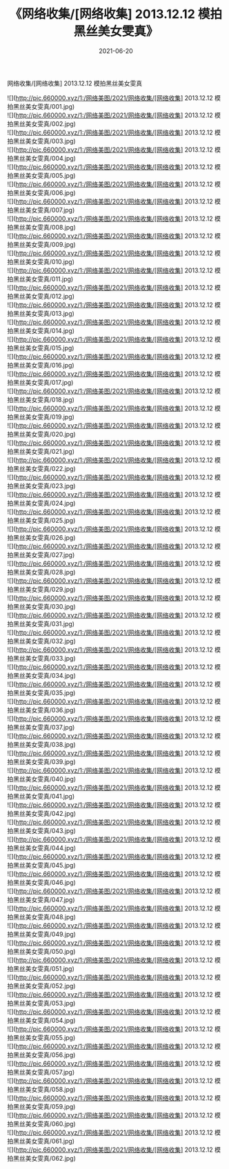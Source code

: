﻿---
layout: post
title:  《网络收集/[网络收集] 2013.12.12 模拍黑丝美女雯真》
date:   2021-06-20
img: http://pic.660000.xyz/1:/网络美图/2021/网络收集/[网络收集] 2013.12.12 模拍黑丝美女雯真/000.jpg
categories: [美女, 清纯, 唯美]
---

网络收集/[网络收集] 2013.12.12 模拍黑丝美女雯真

 ![](http://pic.660000.xyz/1:/网络美图/2021/网络收集/[网络收集] 2013.12.12 模拍黑丝美女雯真/001.jpg) <br>![](http://pic.660000.xyz/1:/网络美图/2021/网络收集/[网络收集] 2013.12.12 模拍黑丝美女雯真/002.jpg) <br>![](http://pic.660000.xyz/1:/网络美图/2021/网络收集/[网络收集] 2013.12.12 模拍黑丝美女雯真/003.jpg) <br>![](http://pic.660000.xyz/1:/网络美图/2021/网络收集/[网络收集] 2013.12.12 模拍黑丝美女雯真/004.jpg) <br>![](http://pic.660000.xyz/1:/网络美图/2021/网络收集/[网络收集] 2013.12.12 模拍黑丝美女雯真/005.jpg) <br>![](http://pic.660000.xyz/1:/网络美图/2021/网络收集/[网络收集] 2013.12.12 模拍黑丝美女雯真/006.jpg) <br>![](http://pic.660000.xyz/1:/网络美图/2021/网络收集/[网络收集] 2013.12.12 模拍黑丝美女雯真/007.jpg) <br>![](http://pic.660000.xyz/1:/网络美图/2021/网络收集/[网络收集] 2013.12.12 模拍黑丝美女雯真/008.jpg) <br>![](http://pic.660000.xyz/1:/网络美图/2021/网络收集/[网络收集] 2013.12.12 模拍黑丝美女雯真/009.jpg) <br>![](http://pic.660000.xyz/1:/网络美图/2021/网络收集/[网络收集] 2013.12.12 模拍黑丝美女雯真/010.jpg) <br>![](http://pic.660000.xyz/1:/网络美图/2021/网络收集/[网络收集] 2013.12.12 模拍黑丝美女雯真/011.jpg) <br>![](http://pic.660000.xyz/1:/网络美图/2021/网络收集/[网络收集] 2013.12.12 模拍黑丝美女雯真/012.jpg) <br>![](http://pic.660000.xyz/1:/网络美图/2021/网络收集/[网络收集] 2013.12.12 模拍黑丝美女雯真/013.jpg) <br>![](http://pic.660000.xyz/1:/网络美图/2021/网络收集/[网络收集] 2013.12.12 模拍黑丝美女雯真/014.jpg) <br>![](http://pic.660000.xyz/1:/网络美图/2021/网络收集/[网络收集] 2013.12.12 模拍黑丝美女雯真/015.jpg) <br>![](http://pic.660000.xyz/1:/网络美图/2021/网络收集/[网络收集] 2013.12.12 模拍黑丝美女雯真/016.jpg) <br>![](http://pic.660000.xyz/1:/网络美图/2021/网络收集/[网络收集] 2013.12.12 模拍黑丝美女雯真/017.jpg) <br>![](http://pic.660000.xyz/1:/网络美图/2021/网络收集/[网络收集] 2013.12.12 模拍黑丝美女雯真/018.jpg) <br>![](http://pic.660000.xyz/1:/网络美图/2021/网络收集/[网络收集] 2013.12.12 模拍黑丝美女雯真/019.jpg) <br>![](http://pic.660000.xyz/1:/网络美图/2021/网络收集/[网络收集] 2013.12.12 模拍黑丝美女雯真/020.jpg) <br>![](http://pic.660000.xyz/1:/网络美图/2021/网络收集/[网络收集] 2013.12.12 模拍黑丝美女雯真/021.jpg) <br>![](http://pic.660000.xyz/1:/网络美图/2021/网络收集/[网络收集] 2013.12.12 模拍黑丝美女雯真/022.jpg) <br>![](http://pic.660000.xyz/1:/网络美图/2021/网络收集/[网络收集] 2013.12.12 模拍黑丝美女雯真/023.jpg) <br>![](http://pic.660000.xyz/1:/网络美图/2021/网络收集/[网络收集] 2013.12.12 模拍黑丝美女雯真/024.jpg) <br>![](http://pic.660000.xyz/1:/网络美图/2021/网络收集/[网络收集] 2013.12.12 模拍黑丝美女雯真/025.jpg) <br>![](http://pic.660000.xyz/1:/网络美图/2021/网络收集/[网络收集] 2013.12.12 模拍黑丝美女雯真/026.jpg) <br>![](http://pic.660000.xyz/1:/网络美图/2021/网络收集/[网络收集] 2013.12.12 模拍黑丝美女雯真/027.jpg) <br>![](http://pic.660000.xyz/1:/网络美图/2021/网络收集/[网络收集] 2013.12.12 模拍黑丝美女雯真/028.jpg) <br>![](http://pic.660000.xyz/1:/网络美图/2021/网络收集/[网络收集] 2013.12.12 模拍黑丝美女雯真/029.jpg) <br>![](http://pic.660000.xyz/1:/网络美图/2021/网络收集/[网络收集] 2013.12.12 模拍黑丝美女雯真/030.jpg) <br>![](http://pic.660000.xyz/1:/网络美图/2021/网络收集/[网络收集] 2013.12.12 模拍黑丝美女雯真/031.jpg) <br>![](http://pic.660000.xyz/1:/网络美图/2021/网络收集/[网络收集] 2013.12.12 模拍黑丝美女雯真/032.jpg) <br>![](http://pic.660000.xyz/1:/网络美图/2021/网络收集/[网络收集] 2013.12.12 模拍黑丝美女雯真/033.jpg) <br>![](http://pic.660000.xyz/1:/网络美图/2021/网络收集/[网络收集] 2013.12.12 模拍黑丝美女雯真/034.jpg) <br>![](http://pic.660000.xyz/1:/网络美图/2021/网络收集/[网络收集] 2013.12.12 模拍黑丝美女雯真/035.jpg) <br>![](http://pic.660000.xyz/1:/网络美图/2021/网络收集/[网络收集] 2013.12.12 模拍黑丝美女雯真/036.jpg) <br>![](http://pic.660000.xyz/1:/网络美图/2021/网络收集/[网络收集] 2013.12.12 模拍黑丝美女雯真/037.jpg) <br>![](http://pic.660000.xyz/1:/网络美图/2021/网络收集/[网络收集] 2013.12.12 模拍黑丝美女雯真/038.jpg) <br>![](http://pic.660000.xyz/1:/网络美图/2021/网络收集/[网络收集] 2013.12.12 模拍黑丝美女雯真/039.jpg) <br>![](http://pic.660000.xyz/1:/网络美图/2021/网络收集/[网络收集] 2013.12.12 模拍黑丝美女雯真/040.jpg) <br>![](http://pic.660000.xyz/1:/网络美图/2021/网络收集/[网络收集] 2013.12.12 模拍黑丝美女雯真/041.jpg) <br>![](http://pic.660000.xyz/1:/网络美图/2021/网络收集/[网络收集] 2013.12.12 模拍黑丝美女雯真/042.jpg) <br>![](http://pic.660000.xyz/1:/网络美图/2021/网络收集/[网络收集] 2013.12.12 模拍黑丝美女雯真/043.jpg) <br>![](http://pic.660000.xyz/1:/网络美图/2021/网络收集/[网络收集] 2013.12.12 模拍黑丝美女雯真/044.jpg) <br>![](http://pic.660000.xyz/1:/网络美图/2021/网络收集/[网络收集] 2013.12.12 模拍黑丝美女雯真/045.jpg) <br>![](http://pic.660000.xyz/1:/网络美图/2021/网络收集/[网络收集] 2013.12.12 模拍黑丝美女雯真/046.jpg) <br>![](http://pic.660000.xyz/1:/网络美图/2021/网络收集/[网络收集] 2013.12.12 模拍黑丝美女雯真/047.jpg) <br>![](http://pic.660000.xyz/1:/网络美图/2021/网络收集/[网络收集] 2013.12.12 模拍黑丝美女雯真/048.jpg) <br>![](http://pic.660000.xyz/1:/网络美图/2021/网络收集/[网络收集] 2013.12.12 模拍黑丝美女雯真/049.jpg) <br>![](http://pic.660000.xyz/1:/网络美图/2021/网络收集/[网络收集] 2013.12.12 模拍黑丝美女雯真/050.jpg) <br>![](http://pic.660000.xyz/1:/网络美图/2021/网络收集/[网络收集] 2013.12.12 模拍黑丝美女雯真/051.jpg) <br>![](http://pic.660000.xyz/1:/网络美图/2021/网络收集/[网络收集] 2013.12.12 模拍黑丝美女雯真/052.jpg) <br>![](http://pic.660000.xyz/1:/网络美图/2021/网络收集/[网络收集] 2013.12.12 模拍黑丝美女雯真/053.jpg) <br>![](http://pic.660000.xyz/1:/网络美图/2021/网络收集/[网络收集] 2013.12.12 模拍黑丝美女雯真/054.jpg) <br>![](http://pic.660000.xyz/1:/网络美图/2021/网络收集/[网络收集] 2013.12.12 模拍黑丝美女雯真/055.jpg) <br>![](http://pic.660000.xyz/1:/网络美图/2021/网络收集/[网络收集] 2013.12.12 模拍黑丝美女雯真/056.jpg) <br>![](http://pic.660000.xyz/1:/网络美图/2021/网络收集/[网络收集] 2013.12.12 模拍黑丝美女雯真/057.jpg) <br>![](http://pic.660000.xyz/1:/网络美图/2021/网络收集/[网络收集] 2013.12.12 模拍黑丝美女雯真/058.jpg) <br>![](http://pic.660000.xyz/1:/网络美图/2021/网络收集/[网络收集] 2013.12.12 模拍黑丝美女雯真/059.jpg) <br>![](http://pic.660000.xyz/1:/网络美图/2021/网络收集/[网络收集] 2013.12.12 模拍黑丝美女雯真/060.jpg) <br>![](http://pic.660000.xyz/1:/网络美图/2021/网络收集/[网络收集] 2013.12.12 模拍黑丝美女雯真/061.jpg) <br>![](http://pic.660000.xyz/1:/网络美图/2021/网络收集/[网络收集] 2013.12.12 模拍黑丝美女雯真/062.jpg) <br>